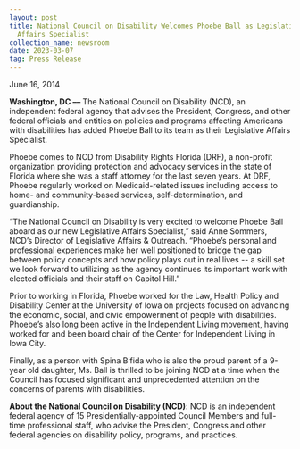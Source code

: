```yaml
---
layout: post
title: National Council on Disability Welcomes Phoebe Ball as Legislative
  Affairs Specialist
collection_name: newsroom
date: 2023-03-07
tag: Press Release
---
```

June 16, 2014

**Washington, DC ––** The National Council on Disability (NCD), an independent federal agency that advises the President, Congress, and other federal officials and entities on policies and programs affecting Americans with disabilities has added Phoebe Ball to its team as their Legislative Affairs Specialist.

Phoebe comes to NCD from Disability Rights Florida (DRF), a non-profit organization providing protection and advocacy services in the state of Florida where she was a staff attorney for the last seven years. At DRF, Phoebe regularly worked on Medicaid-related issues including access to home- and community-based services, self-determination, and guardianship.

“The National Council on Disability is very excited to welcome Phoebe Ball aboard as our new Legislative Affairs Specialist,” said Anne Sommers, NCD’s Director of Legislative Affairs & Outreach. “Phoebe’s personal and professional experiences make her well positioned to bridge the gap between policy concepts and how policy plays out in real lives -- a skill set we look forward to utilizing as the agency continues its important work with elected officials and their staff on Capitol Hill.”

Prior to working in Florida, Phoebe worked for the Law, Health Policy and Disability Center at the University of Iowa on projects focused on advancing the economic, social, and civic empowerment of people with disabilities. Phoebe’s also long been active in the Independent Living movement, having worked for and been board chair of the Center for Independent Living in Iowa City.

Finally, as a person with Spina Bifida who is also the proud parent of a 9-year old daughter, Ms. Ball is thrilled to be joining NCD at a time when the Council has focused significant and unprecedented attention on the concerns of parents with disabilities.

**About the National Council on Disability (NCD)**: NCD is an independent federal agency of 15 Presidentially-appointed Council Members and full-time professional staff, who advise the President, Congress and other federal agencies on disability policy, programs, and practices.

<!--EndFragment-->